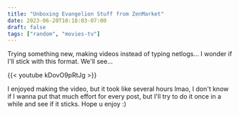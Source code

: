 ```yaml
---
title: "Unboxing Evangelion Stuff from ZenMarket"
date: 2023-06-20T10:18:03-07:00
draft: false
tags: ["random", "movies-tv"]
---
```


Trying something new, making videos instead of typing netlogs... I wonder if I'll stick with this format. We'll see...

{{< youtube kDovO9pRtJg >}}

I enjoyed making the video, but it took like several hours lmao, I don't know if I wanna put that much effort for every post, but I'll try to do it once in a while and see if it sticks. Hope u enjoy :)